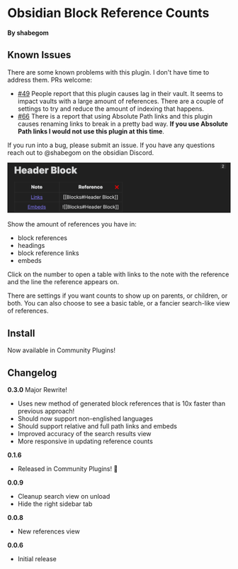 # Obsidian Block Reference Counts
**By shabegom**

## Known Issues
There are some known problems with this plugin. I don't have time to address them. PRs welcome:  
- [#49](https://github.com/shabegom/obsidian-reference-count/issues/49) People report that this plugin causes lag in their vault. It seems to impact vaults with a large amount of references. There are a couple of settings to try and reduce the amount of indexing that happens.
- [#66](https://github.com/shabegom/obsidian-reference-count/issues/66) There is a report that using Absolute Path links and this plugin causes renaming links to break in a pretty bad way. **If you use Absolute Path links I would not use this plugin at this time**.  

If you run into a bug, please submit an issue. If you have any questions reach out to @shabegom on the obsidian Discord.  

![](img/readme.png)

Show the amount of references you have in:
- block references
- headings
- block reference links
- embeds

Click on the number to open a table with links to the note with the reference and the line the reference appears on.

There are settings if you want counts to show up on parents, or children, or both. You can also choose to see a basic table, or a fancier search-like view of references.

## Install

Now available in Community Plugins!

## Changelog

**0.3.0**
Major Rewrite!  
- Uses new method of generated block references that is 10x faster than previous approach!
- Should now support non-englished languages
- Should support relative and full path links and embeds
- Improved accuracy of the search results view
- More responsive in updating reference counts

**0.1.6**
- Released in Community Plugins! 🎉

**0.0.9**
- Cleanup search view on unload
- Hide the right sidebar tab

**0.0.8**
- New references view

**0.0.6**
- Initial release
